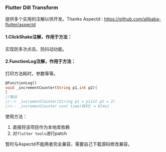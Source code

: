 ### Flutter Dill Transform

提供多个实用的注解以供开发。Thanks Aspectd : https://github.com/alibaba-flutter/aspectd

#### 1.ClickShake注解，作用于方法：

实现防多次点击、防抖动功能。



#### 2.FunctionLog注解，作用于方法：

打印方法耗时，参数等等。

```dart
@FunctionLog()
void _incrementCounter(String p1,int p2){
}
//输出
//--> _incrementCounter(String p1 = p1int p2 = 2)
//<-- _incrementCounter cost time(耗时) = 0[ms]
```

使用方法：

1. 直接将该项目作为本地库依赖
2. 对`flutter tools`进行patch



暂时与Aspectd不能两者完全兼容，需要自己下载源码修改兼容。